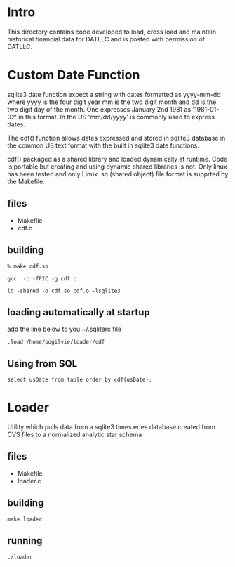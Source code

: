 Intro
=======================
This directory contains code developed to load, cross load and maintain historical financial data
for DATLLC and is posted with permission of DATLLC.

Custom Date Function
====================
sqlite3 date function expect a string with dates formatted as yyyy-mm-dd where yyyy is the four digit year mm is the two digit month and dd is the two digit day of the month.  One expresses January 2nd 1981 as '1981-01-02' in this format.  In the US 'mm/dd/yyyy' is commonly used to express dates.  

The cdf() function allows dates expressed and stored in sqlite3 database in the common US text format with the built in sqlite3 date functions.

cdf() packaged as a shared library and loaded dynamically at runtime.  Code is portable but creating and using dynamic shared libraries is not. Only linux has been tested and only Linux .so (shared object) file format is supprted by the Makefile.

files
-----
* Makefile
* cdf.c

building
--------
    % make cdf.so

    gcc  -c -fPIC -g cdf.c

    ld -shared -o cdf.so cdf.o -lsqlite3

loading automatically at startup
--------------------------------
add the line below to you ~/.sqliterc file

    .load /home/pogilvie/loader/cdf

Using from SQL
--------------
    select usDate from table order by cdf(usDate);


Loader
======
Utility which pulls data from a sqlite3 times eries database
created from CVS files to a normalized analytic star schema

files
-----
* Makefile
* loader.c

building
--------
    make loader


running
-------
    ./loader

